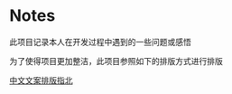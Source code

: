 # Notes
此项目记录本人在开发过程中遇到的一些问题或感悟









为了使得项目更加整洁，此项目参照如下的排版方式进行排版

[中文文案排版指北](https://github.com/mzlogin/chinese-copywriting-guidelines)

